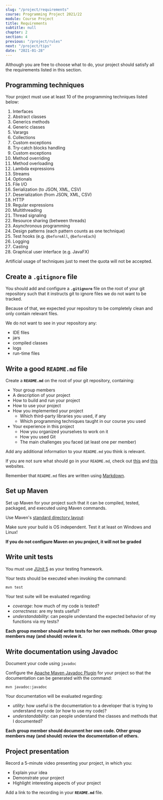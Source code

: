 ```yaml
---
slug: "/project/requirements"
course: Programming Project 2021/22
module: Course Project
title: Requirements
subtitle: null
chapter: 2
section: 4
previous: "/project/rules"
next: "/project/tips"
date: "2021-01-28"
---
```


Although you are free to choose what to do, your project should satisfy all the requirements listed in this section.

## Programming techniques

Your project must use at least 10 of the programming techniques listed below:

1. Interfaces
2. Abstract classes
3. Generics methods
4. Generic classes
5. Varargs
6. Collections
7. Custom exceptions
8. Try-catch blocks handling
9. Custom exceptions
10. Method overriding
11. Method overloading
12. Lambda expressions
13. Streams
14. Optionals
15. File I/O
16. Serialization (to JSON, XML, CSV)
17. Deserialization (from JSON, XML, CSV)
18. HTTP
19. Regular expressions
20. Multithreading
21. Thread signaling
22. Resource sharing (between threads)
23. Asynchronous programming
24. Design patterns (each pattern counts as one technique)
25. Test hooks (e.g. `@beforeAll`, `@beforeEach`)
26. Logging
27. Casting
28. Graphical user interface (e.g. JavaFX)

Artificial usage of techniques just to meet the quota will not be accepted.

## Create a `.gitignore` file

You should add and configure a **`.gitignore`** file on the root of your git repository such that it instructs git to ignore files we do not want to be tracked.

Because of that, we expected your repository to be completely clean and only contain relevant files.

We do not want to see in your repository any:

- IDE files
- jars
- compiled classes
- logs
- run-time files

## Write a good `README.md` file

Create a **`README.md`** on the root of your git repository, containing:

- Your group members
- A description of your project
- How to build and run your project
- How to use your project
- How you implemented your project
  - Which third-party libraries you used, if any
  - Which programming techniques taught in our course you used
- Your experience in this project
  - How you organized yourselves to work on it
  - How you used Git
  - The main challenges you faced (at least one per member)

Add any additional information to your `README.md` you think is relevant.

If you are not sure what should go in your `README.md`, check out [this](https://www.makeareadme.com/) and [this](https://meakaakka.medium.com/a-beginners-guide-to-writing-a-kickass-readme-7ac01da88ab3) websites.

Remember that `README.md` files are written using [Markdown](https://docs.gitlab.com/ee/user/markdown.html).

## Set up Maven

Set up Maven for your project such that it can be compiled, tested, packaged, and executed using Maven commands.

Use Maven's [standard directory layout](https://maven.apache.org/guides/introduction/introduction-to-the-standard-directory-layout.html):

Make sure your build is OS independent. Test it at least on Windows and Linux!

**If you do not configure Maven on you project, it will not be graded**

## Write unit tests

You must use [JUnit 5](https://junit.org/junit5/) as your testing framework.

Your tests should be executed when invoking the command:

```bash
mvn test
```

Your test suite will be evaluated regarding:

- _coverage_: how much of my code is tested?
- _correctness_: are my tests useful?
- _understandability_: can people understand the expected behavior of my functions via my tests?

**Each group member should write tests for her own methods. Other group members may (and should) review it.**

## Write documentation using Javadoc

Document your code using `javadoc`

Configure the [Apache Maven Javadoc Plugin](https://maven.apache.org/plugins/maven-javadoc-plugin/) for your project so that the documentation can be generated with the command:

```command-line
mvn javadoc:javadoc
```

Your documentation will be evaluated regarding:

- _utility_: how useful is the documentation to a developer that is trying to understand my code (or how to use my code)?
- _understandability_: can people understand the classes and methods that I documented?

**Each group member should document her own code. Other group members may (and should) review the documentation of others.**

## Project presentation

Record a 5-minute video presenting your project, in which you:

- Explain your idea
- Demonstrate your project
- Highlight interesting aspects of your project

Add a link to the recording in your **`README.md`** file.
